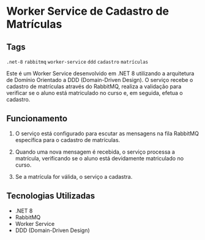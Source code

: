# Worker Service de Cadastro de Matrículas

## Tags
`.net-8` `rabbitmq` `worker-service` `ddd` `cadastro` `matrículas`

Este é um Worker Service desenvolvido em .NET 8 utilizando a arquitetura de Domínio Orientado a DDD (Domain-Driven Design). O serviço recebe o cadastro de matrículas através do RabbitMQ, realiza a validação para verificar se o aluno está matriculado no curso e, em seguida, efetua o cadastro.

## Funcionamento

1. O serviço está configurado para escutar as mensagens na fila RabbitMQ específica para o cadastro de matrículas.

2. Quando uma nova mensagem é recebida, o serviço processa a matrícula, verificando se o aluno está devidamente matriculado no curso.

3. Se a matrícula for válida, o serviço a cadastra.

## Tecnologias Utilizadas

- .NET 8
- RabbitMQ
- Worker Service
- DDD (Domain-Driven Design)
